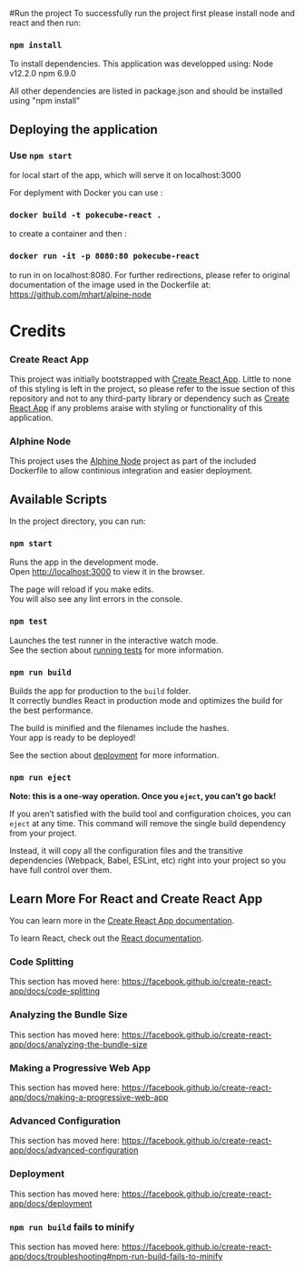 #Run the project
To successfully run the project first please install node and react and then run:
### `npm install`
To install dependencies. This application was developped using:
Node v12.2.0
npm  6.9.0

All other dependencies are listed in package.json and should be installed using "npm install"



## Deploying the application

### Use `npm start` 
for local start of the app, which will serve it on localhost:3000


 For deplyment with Docker you can use :

 ### `docker build -t pokecube-react .` 

 to create a container and then :

 ### `docker run -it -p 8080:80 pokecube-react` 
 
 to run in on localhost:8080. For further redirections, please refer to original documentation of the image used in the Dockerfile at: https://github.com/mhart/alpine-node 



# Credits

### Create React App
This project was initially bootstrapped with [Create React App](https://github.com/facebook/create-react-app). Little to none of this styling is left in the project, so please refer to the issue section of this repository and not to any third-party library or dependency such as [Create React App](https://github.com/facebook/create-react-app) if any problems araise with styling or functionality of this application.

### Alphine Node
This project uses the [Alphine Node](https://github.com/mhart/alpine-node) project as part of the included Dockerfile to allow continious integration and easier deployment.



## Available Scripts

In the project directory, you can run:

### `npm start`

Runs the app in the development mode.<br>
Open [http://localhost:3000](http://localhost:3000) to view it in the browser.

The page will reload if you make edits.<br>
You will also see any lint errors in the console.

### `npm test`

Launches the test runner in the interactive watch mode.<br>
See the section about [running tests](https://facebook.github.io/create-react-app/docs/running-tests) for more information.

### `npm run build`

Builds the app for production to the `build` folder.<br>
It correctly bundles React in production mode and optimizes the build for the best performance.

The build is minified and the filenames include the hashes.<br>
Your app is ready to be deployed!

See the section about [deployment](https://facebook.github.io/create-react-app/docs/deployment) for more information.

### `npm run eject`

**Note: this is a one-way operation. Once you `eject`, you can’t go back!**

If you aren’t satisfied with the build tool and configuration choices, you can `eject` at any time. This command will remove the single build dependency from your project.

Instead, it will copy all the configuration files and the transitive dependencies (Webpack, Babel, ESLint, etc) right into your project so you have full control over them.

## Learn More For React and Create React App

You can learn more in the [Create React App documentation](https://facebook.github.io/create-react-app/docs/getting-started).

To learn React, check out the [React documentation](https://reactjs.org/).

### Code Splitting

This section has moved here: https://facebook.github.io/create-react-app/docs/code-splitting

### Analyzing the Bundle Size

This section has moved here: https://facebook.github.io/create-react-app/docs/analyzing-the-bundle-size

### Making a Progressive Web App

This section has moved here: https://facebook.github.io/create-react-app/docs/making-a-progressive-web-app

### Advanced Configuration

This section has moved here: https://facebook.github.io/create-react-app/docs/advanced-configuration

### Deployment

This section has moved here: https://facebook.github.io/create-react-app/docs/deployment

### `npm run build` fails to minify

This section has moved here: https://facebook.github.io/create-react-app/docs/troubleshooting#npm-run-build-fails-to-minify
